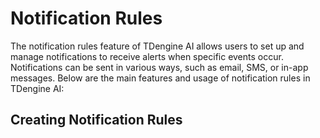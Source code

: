 # Notification Rules

The notification rules feature of TDengine AI allows users to set up and manage notifications to receive alerts when specific events occur. Notifications can be sent in various ways, such as email, SMS, or in-app messages. Below are the main features and usage of notification rules in TDengine AI:

## Creating Notification Rules